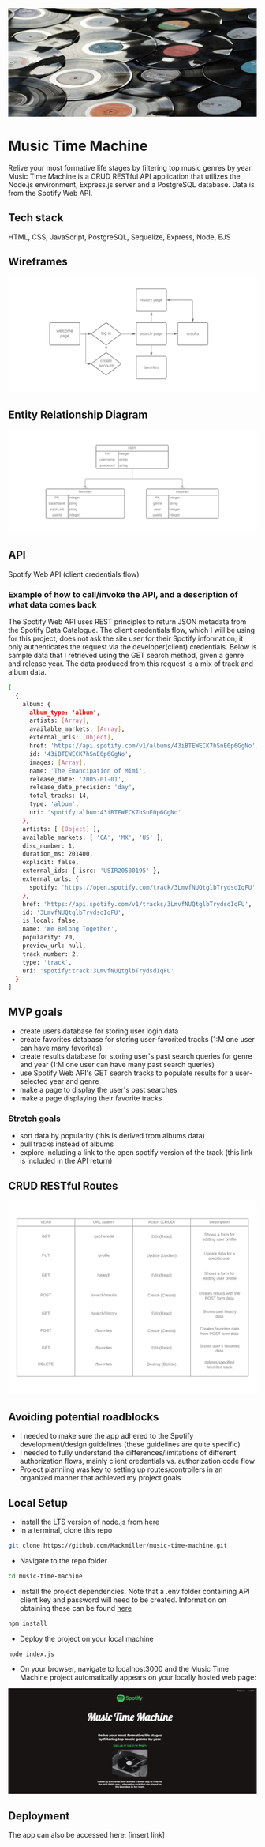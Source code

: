 <img alt="records" src="imgs/records.png">

# Music Time Machine

Relive your most formative life stages by filtering top music genres by year. Music Time Machine is a CRUD RESTful API application that utilizes the Node.js environment, Express.js server and a PostgreSQL database. Data is from the Spotify Web API.

## Tech stack

HTML, CSS, JavaScript, PostgreSQL, Sequelize, Express, Node, EJS

## Wireframes

<img alt="wireframes" src="imgs/wireframes.png">

## Entity Relationship Diagram

<img alt="erd" src="imgs/erd.png">

## API

Spotify Web API (client credentials flow)


### Example of how to call/invoke the API, and a description of what data comes back

The Spotify Web API uses REST principles to return JSON metadata from the Spotify Data Catalogue. The client credentials flow, which I will be using for this project, does not ask the site user for their Spotify information; it only authenticates the request via the developer(client) credentials. Below is sample data that I retrieved using the GET search method, given a genre and release year. The data produced from this request is a mix of track and album data.

```sh
[
  {
    album: {
      album_type: 'album',
      artists: [Array],
      available_markets: [Array],
      external_urls: [Object],
      href: 'https://api.spotify.com/v1/albums/43iBTEWECK7hSnE0p6GgNo',
      id: '43iBTEWECK7hSnE0p6GgNo',
      images: [Array],
      name: 'The Emancipation of Mimi',
      release_date: '2005-01-01',
      release_date_precision: 'day',
      total_tracks: 14,
      type: 'album',
      uri: 'spotify:album:43iBTEWECK7hSnE0p6GgNo'
    },
    artists: [ [Object] ],
    available_markets: [ 'CA', 'MX', 'US' ],
    disc_number: 1,
    duration_ms: 201400,
    explicit: false,
    external_ids: { isrc: 'USIR20500195' },
    external_urls: {
      spotify: 'https://open.spotify.com/track/3LmvfNUQtglbTrydsdIqFU'
    },
    href: 'https://api.spotify.com/v1/tracks/3LmvfNUQtglbTrydsdIqFU',
    id: '3LmvfNUQtglbTrydsdIqFU',
    is_local: false,
    name: 'We Belong Together',
    popularity: 70,
    preview_url: null,
    track_number: 2,
    type: 'track',
    uri: 'spotify:track:3LmvfNUQtglbTrydsdIqFU'
  }
]
```

## MVP goals

- create users database for storing user login data
- create favorites database for storing user-favorited tracks (1:M one user can have many favorites)
- create results database for storing user's past search queries for genre and year (1:M one user can have many past search queries)
- use Spotify Web API's GET search tracks to populate results for a user-selected year and genre
- make a page to display the user's past searches
- make a page displaying their favorite tracks

### Stretch goals
- sort data by popularity (this is derived from albums data)
- pull tracks instead of albums
- explore including a link to the open spotify version of the track (this link is included in the API return)

## CRUD RESTful Routes

<img alt="crud" src="imgs/crud.png">

## Avoiding potential roadblocks

- I needed to make sure the app adhered to the Spotify development/design guidelines (these guidelines are quite specific)
- I needed to fully understand the differences/limitations of different authorization flows, mainly client credentials vs. authorization code flow
- Project planniing was key to setting up routes/controllers in an organized manner that achieved my project goals

## Local Setup

- Install the LTS version of node.js from [here](https://nodejs.org/en/)
- In a terminal, clone this repo

```sh
git clone https://github.com/Mackmiller/music-time-machine.git 
```

- Navigate to the repo folder

```sh
cd music-time-machine
```

- Install the project dependencies. Note that a .env folder containing API client key and password will need to be created. Information on obtaining these can be found [here](https://developer.spotify.com/documentation/general/guides/authorization/app-settings/)

```sh
npm install
```

- Deploy the project on your local machine

```sh
node index.js
```

- On your browser, navigate to localhost3000 and the Music Time Machine project automatically appears on your locally hosted web page:
<img alt="Project Preview" src="imgs/project_preview.png" />

## Deployment

The app can also be accessed here: [insert link]
